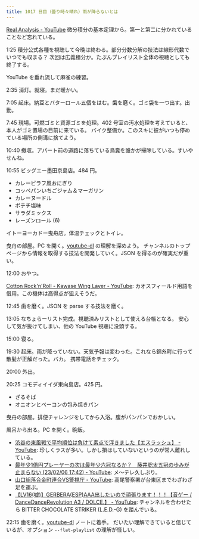 ```yaml
---
title: 1017 日目（曇り時々晴れ）雨が降らないとは
---
```


[Real Analysis - YouTube](https://www.youtube.com/playlist?list=PLBh2i93oe2quABbNq4I_-hyjhW8eOdgrO)
微分積分の基本定理から。第一と第二に分かれていることなど忘れている。

1:25 積分公式各種を視聴して今晩は終わる。部分分数分解の技法は線形代数でいつでも収まる？
次回は広義積分か。たぶんプレイリスト全体の視聴としても終了する。

YouTube を垂れ流して麻雀の練習。

2:35 消灯。就寝。まだ暖かい。

7:05 起床。納豆とバターロール五個をはむ。歯を磨く。ゴミ袋を一つ出す。出勤。

7:45 現場。可燃ゴミと資源ゴミを処理。402 号室の汚水処理を考えていると、本人がゴミ置場の目前に来ている。
バイク整備か。このスキに彼がいつも停めている場所の側溝に捨てよう。

10:40 撤収。アパート前の道路に落ちている鳥糞を誰かが掃除している。すいやせんね。

10:55 ビッグエー墨田京島店。484 円。

* カレーピラフ風おにぎり
* コッペパンいちごジャム＆マーガリン
* カレーヌードル
* ポテチ塩味
* サラダミックス
* レーズンロール (6)

イトーヨーカドー曳舟店。体温チェックとトイレ。

曳舟の部屋。PC を開く。[youtube-dl] の理解を深めよう。
チャンネルのトップページから情報を取得する技法を開発していく。JSON を得るのが確実だが重い。

12:00 おやつ。

[Cotton Rock'n'Roll - Kawase Wing Layer - YouTube](https://www.youtube.com/watch?v=terGmD6TyMU):
カオスフィールド用語を借用。この機体は高得点が狙えそうだ。

12:45 歯を磨く。JSON を parse する技法を磨く。

13:05 なちょらーリスト完成。視聴済みリストとして使える台帳となる。
安心して気が抜けてしまい、他の YouTube 視聴に没頭する。

15:00 寝る。

19:30 起床。雨が降っていない。天気予報は変わった。これなら錦糸町に行って散髪が正解だった。バカ。
携帯電話をチェック。

20:00 外出。

20:25 コモディイイダ東向島店。425 円。

* ざるそば
* オニオンとベーコンの包み焼きパン

曳舟の部屋。排便チャレンジをしてから入浴。腹がパンパンでおかしい。

風呂から出る。PC を開く。晩飯。

* [渋谷の東風戦で平均順位は負けて素点で浮きました【エスラッシュ】 - YouTube](https://www.youtube.com/watch?v=hrKxC0EFc-c):
  珍しくラスが多い。しかし損はしていないというのが常人離れしている。
* [最年少1億円プレーヤーの次は最年少六冠なるか？　藤井聡太五冠の歩みが止まらない (23/02/06 17:42) - YouTube](https://www.youtube.com/watch?v=Umo6dURebk0):
  メ～テレ久しぶり。
* [山口組落合金町連合VS警視庁 - YouTube](https://www.youtube.com/watch?v=edtboc2Sr8E):
  高尾警察署が台東区までわざわざ足を運ぶ。
* [【LV16(嘘)】GERBERA(ESP)AAA出したいので頑張ります！！！【音ゲー / DanceDanceRevolution A3 / DOLCE.】 - YouTube](https://www.youtube.com/watch?v=Oq49Ef4_6B4):
  チャンネルを合わせたら BITTER CHOCOLATE STRIKER (L.E.D.-G) を踏んでいる。

22:15 歯を磨く。[youtube-dl] ノートに着手。
だいたい理解できていると信じているが、オプション `--flat-playlist` の理解が怪しい。

[youtube-dl]: https://github.com/ytdl-org/youtube-dl

